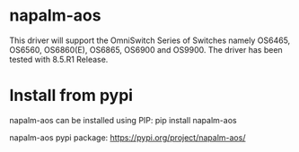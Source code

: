 # napalm-aos

This driver will support the OmniSwitch Series of Switches namely OS6465, OS6560, OS6860(E), OS6865, OS6900 and OS9900.
The driver has been tested with 8.5.R1 Release.

# Install from pypi

napalm-aos can be installed using PIP:
pip install napalm-aos

napalm-aos pypi package: https://pypi.org/project/napalm-aos/

